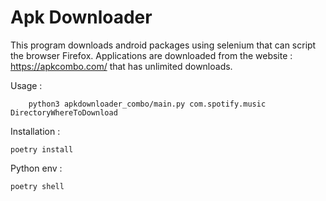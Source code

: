 # Apk Downloader 

This program downloads android packages using selenium that can script the browser Firefox. Applications are downloaded from the website : https://apkcombo.com/ that has unlimited downloads.

Usage :
```console
    python3 apkdownloader_combo/main.py com.spotify.music DirectoryWhereToDownload
``` 

Installation : 
```console
poetry install
```

Python env : 
```console
poetry shell
```
